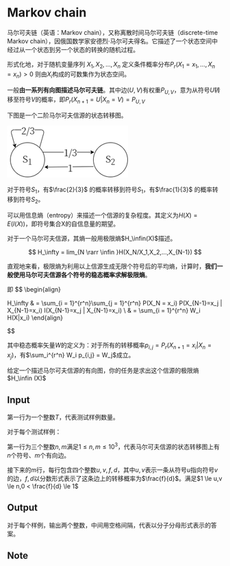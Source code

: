 
# Markov chain

马尔可夫链（英语：Markov chain），又称离散时间马尔可夫链（discrete-time Markov chain），因俄国数学家安德烈·马尔可夫得名。它描述了一个状态空间中经过从一个状态到另一个状态的转换的随机过程。

形式化地，对于随机变量序列
$X_1 ,X_2,...,X_n$ 定义条件概率分布$P_r(X_1=x_1,...,X_n = x_n) > 0$ 则由$X_i$构成的可数集作为状态空间。

一般**由一系列有向图描述马尔可夫链**。其中边$(U,V)$有权重$P_{U,V}$，意为从符号$U$转移至符号$V$的概率，即$P_r(X_{n+1}=U|X_n=V) = P_{U,V}$

下图是一个二阶马尔可夫信源的状态转移图。

![alt text](1.png)

对于符号$S_1$，有$\frac{2}{3}$ 的概率转移到符号$S_1$，有$\frac{1}{3}$ 的概率转移到符号$S_2$。

可以用信息熵（entropy）来描述一个信源的复杂程度。其定义为$H(X) = E(I(X))$，即符号集合X的自信息量的期望。

对于一个马尔可夫信源，其熵一般用极限熵$H_\infin(X)$描述。

$$
H_\infty = lim_{N \rarr \infin }H(X_N/X_1,X_2,...,X_{N-1})
$$

直观地来看，极限熵为利用以上信源生成无限个符号后的平均熵，计算时，**我们一般使用马尔可夫信源各个符号的稳态概率求解极限熵**。

即
$$ 
\begin{align}

H_\infty & = \sum_{i = 1}^{r^n}\sum_{j = 1}^{r^n} P(X_N = x_i) P(X_{N-1}=x_j | X_{N-1}=x_i) I(X_{N-1}=x_j | X_{N-1}=x_i) \\
& = \sum_{i = 1}^{r^n} W_i H(X|x_i)
\end{align}

$$

其中稳态概率矢量$W$的定义为：对于所有的转移概率$p_{i,j}=P_r(X_{n+1} = x_i | X_{n} = x_j)$，有$\sum_i^{r^n} W_i p_{i,j} = W_j$成立。

给定一个描述马尔可夫信源的有向图，你的任务是求出这个信源的极限熵$H_\infin (X)$

## Input

第一行为一个整数$T$，代表测试样例数量。

对于每个测试样例：

第一行为三个整数$n,m$满足$1 \le n,m \le 10^3$，代表马尔可夫信源的状态转移图上有$n$个符号、$m$个有向边。

接下来的m行，每行包含四个整数$u,v,f,d$，其中$u,v$表示一条从符号$u$指向符号$v$的边，$f,d$以分数形式表示了这条边上的转移概率为$\frac{f}{d}$。满足$1 \le u,v \le n,0 < \frac{f}{d} \le 1$

## Output

对于每个样例，输出两个整数，中间用空格间隔，代表以分子分母形式表示的答案。

## Note

   
